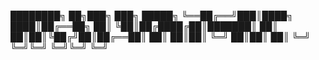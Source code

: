    ████████╗ ██╗███╗   ███╗ █████╗ 
   ╚══██╔══╝███║████╗ ████║██╔══██╗
      ██║   ╚██║██╔████╔██║███████║
      ██║    ██║██║╚██╔╝██║██╔══██║
      ██║    ██║██║ ╚═╝ ██║██║  ██║
      ╚═╝    ╚═╝╚═╝     ╚═╝╚═╝  ╚═╝
